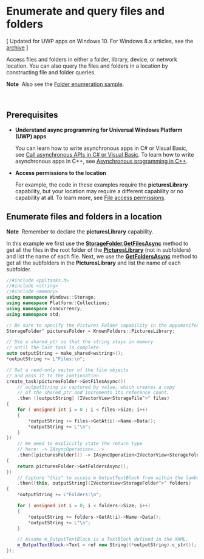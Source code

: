 # Enumerate and query files and folders


\[ Updated for UWP apps on Windows 10. For Windows 8.x articles, see the [archive](http://go.microsoft.com/fwlink/p/?linkid=619132) \]


Access files and folders in either a folder, library, device, or network location. You can also query the files and folders in a location by constructing file and folder queries.

**Note**  Also see the [Folder enumeration sample](http://go.microsoft.com/fwlink/p/?linkid=619993).

 
## Prerequisites

-   **Understand async programming for Universal Windows Platform (UWP) apps**

    You can learn how to write asynchronous apps in C\# or Visual Basic, see [Call asynchronous APIs in C\# or Visual Basic](https://msdn.microsoft.com/library/windows/apps/mt187337). To learn how to write asynchronous apps in C++, see [Asynchronous programming in C++](https://msdn.microsoft.com/library/windows/apps/mt187334).

-   **Access permissions to the location**

    For example, the code in these examples require the **picturesLibrary** capability, but your location may require a different capability or no capability at all. To learn more, see [File access permissions](file-access-permissions.md).

## Enumerate files and folders in a location

**Note**  Remember to declare the **picturesLibrary** capability.

In this example we first use the [**StorageFolder.GetFilesAsync**](https://msdn.microsoft.com/library/windows/apps/br227276) method to get all the files in the root folder of the [**PicturesLibrary**](https://msdn.microsoft.com/library/windows/apps/br227156) (not in subfolders) and list the name of each file. Next, we use the [**GetFoldersAsync**](https://msdn.microsoft.com/library/windows/apps/br227280) method to get all the subfolders in the **PicturesLibrary** and list the name of each subfolder.

```cpp
//#include <ppltasks.h>
//#include <string>
//#include <memory>
using namespace Windows::Storage;
using namespace Platform::Collections;
using namespace concurrency;
using namespace std;

// Be sure to specify the Pictures Folder capability in the appxmanifext file.
StorageFolder^ picturesFolder = KnownFolders::PicturesLibrary;

// Use a shared_ptr so that the string stays in memory
// until the last task is complete.
auto outputString = make_shared<wstring>();
*outputString += L"Files:\n";

// Get a read-only vector of the file objects
// and pass it to the continuation. 
create_task(picturesFolder->GetFilesAsync())        
    // outputString is captured by value, which creates a copy 
    // of the shared_ptr and increments its reference count.
    .then ([outputString] (IVectorView<StorageFile^>^ files)
{        
    for ( unsigned int i = 0 ; i < files->Size; i++)
    {
        *outputString += files->GetAt(i)->Name->Data();
        *outputString += L"\n";
    }
})
    // We need to explicitly state the return type 
    // here: -> IAsyncOperation<...>
    .then([picturesFolder]() -> IAsyncOperation<IVectorView<StorageFolder^>^>^ 
{
    return picturesFolder->GetFoldersAsync();
})
    // Capture "this" to access m_OutputTextBlock from within the lambda.
    .then([this, outputString](IVectorView<StorageFolder^>^ folders)
{        
    *outputString += L"Folders:\n";

    for ( unsigned int i = 0; i < folders->Size; i++)
    {
        *outputString += folders->GetAt(i)->Name->Data();
        *outputString += L"\n";
    }

    // Assume m_OutputTextBlock is a TextBlock defined in the XAML.
    m_OutputTextBlock->Text = ref new String((*outputString).c_str());
});
```

